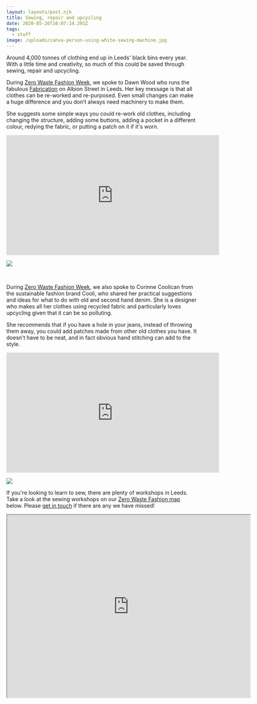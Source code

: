 ```yaml
---
layout: layouts/post.njk
title: Sewing, repair and upcycling
date: 2020-05-26T16:07:14.291Z
tags:
  - stuff
image: /uploads/canva-person-using-white-sewing-machine.jpg
---
```


Around 4,000 tonnes of clothing end up in Leeds' black bins every year. With a little time and creativity, so much of this could be saved through sewing, repair and upcycling.

During [Zero Waste Fashion Week](https://zerowastefashion.fashion.blog/fashion-week/), we spoke to Dawn Wood who runs the fabulous [Fabrication](https://www.facebook.com/FabricationCrafts/?__tn__=KH-R&eid=ARDnpGIMwg_NPKMmIj0LHkOtSM_vOdacPxj9n38XELLRE_iyLVuur9ZjcLqYaCxFGCZrP_sTSyqm1EHf&fref=mentions&__xts__%5B0%5D=68.ARBys_4SVYw0h9SpFStln_dvbKkcUS5kuDk1KrTCDktVL7oqY8FL-0rT2ZkraBNumB-UNnpnu2_zdtY-OQ15f09ZcCZqqwOY6br2Ff2LhjAIm5TvQBx3A6u8w6jCOno3bdxTMKQDID6uReXW_OVrOKAoMmUturSM7MRpkQooDUvTr82x73vNEd2ynXW2peKLPQC2xUdtvTS8aMwSdzrEycml2uaZXi-8R50gGx2pydDT3XGfSdpZrssOeBuigbLPeBPLFrnXb6eFaEEmnEUQS1kIjSGz2fpvC1h_-gKSFYnkHnyR1qp23p9Qm3wyXHOUE8nu0GRGI1mbivVlw-gHG9pvdjJZgKGRl_JnFnT6syyjAe213BeXwVSnww8MR9bDHpu-PXCZ02sJOQUn0Pxg4ds1XoCE7uw2ZnNVr1N_8KvkUkoDtfCqDgp-za-w0HB4nbAVyK_vyaf2l8sHxxrdg5RA5KfDv9gjGx6t1qlqv2N_RveMzBWity0osQA8yIA) on Albion Street in Leeds. Her key message is that all clothes can be re-worked and re-purposed. Even small changes can make a huge difference and you don’t always need machinery to make them.

She suggests some simple ways you could re-work old clothes, including changing the structure, adding some buttons, adding a pocket in a different colour, redying the fabric, or putting a patch on it if it's worn.

<iframe width="560" height="315" src="https://www.youtube.com/embed/vizoCJYkOlM" frameborder="0" allow="accelerometer; autoplay; encrypted-media; gyroscope; picture-in-picture" allowfullscreen></iframe>

![](https://zerowastefashionfashion.files.wordpress.com/2020/04/screen-shot-2020-04-21-at-17.41.55.png?w=1024)

<br>

During [Zero Waste Fashion Week](https://zerowastefashion.fashion.blog/fashion-week/), we also spoke to Corinne Coolican from the sustainable fashion brand Cooli, who shared her practical suggestions and ideas for what to do with old and second hand denim. She is a designer who makes all her clothes using recycled fabric and particularly loves upcycling given that it can be so polluting.

She recommends that if you have a hole in your jeans, instead of throwing them away, you could add patches made from other old clothes you have. It doesn't have to be neat, and in fact obvious hand stitching can add to the style.

<iframe width="560" height="315" src="https://www.youtube.com/embed/AH2CLtcf_1g" frameborder="0" allow="accelerometer; autoplay; encrypted-media; gyroscope; picture-in-picture" allowfullscreen></iframe><!-- /wp:core-embed/youtube -->

![](https://zerowastefashionfashion.files.wordpress.com/2020/04/screen-shot-2020-04-21-at-17.25.34.png?w=1022)

If you're looking to learn to sew, there are plenty of workshops in Leeds. Take a look at the sewing workshops on our [Zero Waste Fashion map](https://www.google.com/maps/d/u/1/viewer?hl=en&mid=18ktKdUeew3oQpjOnezeTyLtt9pk1KK7w&ll=53.83676365656107%2C-1.5013154999999268&z=11) below. Please [get in touch](mailto:info@zerowasteleeds.org.uk) if there are any we have missed!

<iframe src="https://www.google.com/maps/d/embed?mid=18ktKdUeew3oQpjOnezeTyLtt9pk1KK7w&hl=en" width="640" height="480"></iframe>
